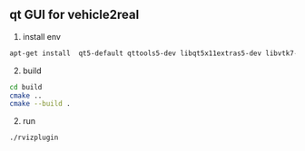 ## qt GUI for vehicle2real

1. install env

```bash
apt-get install  qt5-default qttools5-dev libqt5x11extras5-dev libvtk7-dev libpcl-dev
```

2. build 

```bash
cd build
cmake ..
cmake --build .
```
2. run

```bash
./rvizplugin
```